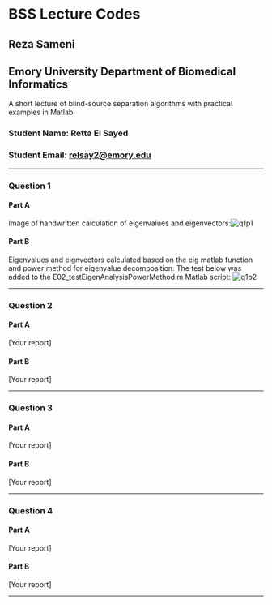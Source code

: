 # BSS Lecture Codes
## Reza Sameni
## Emory University Department of Biomedical Informatics

A short lecture of blind-source separation algorithms with practical examples in Matlab
### Student Name: Retta El Sayed
### Student Email: relsay2@emory.edu
***
### Question 1
#### Part A
Image of handwritten calculation of eigenvalues and eigenvectors:![q1p1](https://user-images.githubusercontent.com/64221087/140610263-2ec08f55-c7d7-4ab1-8ec7-b355457eeef9.JPG)
#### Part B
Eigenvalues and eignvectors calculated based on the eig matlab function and power method for eigenvalue decomposition. The test below was added to the E02_testEigenAnalysisPowerMethod.m Matlab script:
![q1p2](https://user-images.githubusercontent.com/64221087/140610318-8f21c5db-b8e5-4088-b565-db92390cc17f.JPG)
***

### Question 2
#### Part A
[Your report]

#### Part B
[Your report]
***

### Question 3
#### Part A
[Your report]

#### Part B
[Your report]
***

### Question 4
#### Part A
[Your report]

#### Part B
[Your report]
***
